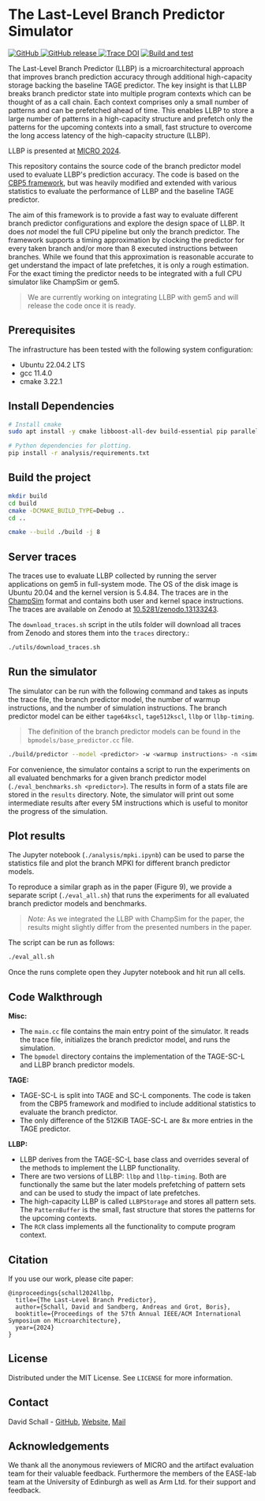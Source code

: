 # The Last-Level Branch Predictor Simulator

<p align="left">
    <a href="https://github.com/dhschall/LLBP/blob/main/LICENSE">
        <img alt="GitHub" src="https://img.shields.io/badge/License-MIT-yellow.svg">
    </a>
    <a href="https://github.com/dhschall/LLBP/releases">
        <img alt="GitHub release" src="https://img.shields.io/github/v/release/dhschall/LLBP">
    </a>
    <a href="https://doi.org/10.5281/zenodo.13197409"><img src="https://zenodo.org/badge/DOI/10.5281/zenodo.13197409.svg" alt="Trace DOI"></a>
    <a href="https://github.com/dhschall/LLBP/actions/workflows/build-and-run.yml">
        <img alt="Build and test" src="https://github.com/dhschall/LLBP/actions/workflows/build-and-run.yml/badge.svg">
    </a>

</p>


The Last-Level Branch Predictor (LLBP) is a microarchitectural approach that improves branch prediction accuracy through additional high-capacity storage backing the baseline TAGE predictor. The key insight is that LLBP breaks branch predictor state into multiple program contexts which can be thought of as a call chain. Each context comprises only a small number of patterns and can be prefetched ahead of time. This enables LLBP to store a large number of patterns in a high-capacity structure and prefetch only the patterns for the upcoming contexts into a small, fast structure to overcome the long access latency of the high-capacity structure (LLBP).

LLBP is presented at [MICRO 2024](https://microarch.org/micro57/).

This repository contains the source code of the branch predictor model used to evaluate LLBP's prediction accuracy. The code is based on the [CBP5 framework](http://www.jilp.org/cbp2016/), but was heavily modified and extended with various statistics to evaluate the performance of LLBP and the baseline TAGE predictor.

The aim of this framework is to provide a fast way to evaluate different branch predictor configurations and explore the design space of LLBP. It does *not* model the full CPU pipeline but only the branch predictor.
The framework supports a timing approximation by clocking the predictor for every taken branch and/or more than 8 executed instructions between branches. While we found that this approximation is reasonable accurate to get understand the impact of late prefetches, it is only a rough estimation. For the exact timing the predictor needs to be integrated with a full CPU simulator like ChampSim or gem5.
> We are currently working on integrating LLBP with gem5 and will release the code once it is ready.



## Prerequisites

The infrastructure has been tested with the following system configuration:

* Ubuntu 22.04.2 LTS
* gcc 11.4.0
* cmake 3.22.1


## Install Dependencies

```bash
# Install cmake
sudo apt install -y cmake libboost-all-dev build-essential pip parallel

# Python dependencies for plotting.
pip install -r analysis/requirements.txt

```


## Build the project

```bash
mkdir build
cd build
cmake -DCMAKE_BUILD_TYPE=Debug ..
cd ..

cmake --build ./build -j 8

```

## Server traces

The traces use to evaluate LLBP collected by running the server applications on gem5 in full-system mode. The OS of the disk image is Ubuntu 20.04 and the kernel version is 5.4.84. The traces are in the [ChampSim](https://github.com/ChampSim/ChampSim) format and contains both user and kernel space instructions. The traces are available on Zenodo at [10.5281/zenodo.13133243](https://doi.org/10.5281/zenodo.13133243).

The `download_traces.sh` script in the utils folder will download all traces from Zenodo and stores them into the `traces` directory.:

```bash
./utils/download_traces.sh
```


## Run the simulator

The simulator can be run with the following command and takes as inputs the trace file, the branch predictor model, the number of warmup instructions, and the number of simulation instructions.
The branch predictor model can be either `tage64kscl`, `tage512kscl`, `llbp` or `llbp-timing`.
> The definition of the branch predictor models can be found in the `bpmodels/base_predictor.cc` file.

```bash
./build/predictor --model <predictor> -w <warmup instructions> -n <simulation instructions> <trace>
```

For convenience, the simulator contains a script to run the experiments on all evaluated benchmarks for a given branch predictor model (`./eval_benchmarks.sh <predictor>`).
The results in form of a stats file are stored in the `results` directory. Note, the simulator will print out some intermediate results after every 5M instructions which is useful to monitor the progress of the simulation.


## Plot results

The Jupyter notebook (`./analysis/mpki.ipynb`) can be used to parse the statistics file and plot the branch MPKI for different branch predictor models.

To reproduce a similar graph as in the paper (Figure 9), we provide a separate script (`./eval_all.sh`) that runs the experiments for all evaluated branch predictor models and benchmarks.

> *Note:* As we integrated the LLBP with ChampSim for the paper, the results might slightly differ from the presented numbers in the paper.

The script can be run as follows:

```bash
./eval_all.sh
```
Once the runs complete open they Jupyter notebook and hit run all cells.



## Code Walkthrough

**Misc:**
* The `main.cc` file contains the main entry point of the simulator. It reads the trace file, initializes the branch predictor model, and runs the simulation.
* The `bpmodel` directory contains the implementation of the TAGE-SC-L and LLBP branch predictor models.

**TAGE:**
* TAGE-SC-L is split into TAGE and SC-L components. The code is taken from the CBP5 framework and modified to include additional statistics to evaluate the branch predictor.
* The only difference of the 512KiB TAGE-SC-L are 8x more entries in the TAGE predictor.

**LLBP:**
* LLBP derives from the TAGE-SC-L base class and overrides several of the methods to implement the LLBP functionality.
* There are two versions of LLBP: `llbp` and `llbp-timing`. Both are functionally the same but the later models prefetching of pattern sets and can be used to study the impact of late prefetches.
* The high-capacity LLBP is called `LLBPStorage` and stores all pattern sets. The `PatternBuffer` is the small, fast structure that stores the patterns for the upcoming contexts.
* The `RCR` class implements all the functionality to compute program context.


## Citation
If you use our work, please cite paper:
```
@inproceedings{schall2024llbp,
  title={The Last-Level Branch Predictor},
  author={Schall, David and Sandberg, Andreas and Grot, Boris},
  booktitle={Proceedings of the 57th Annual IEEE/ACM International Symposium on Microarchitecture},
  year={2024}
}
```

## License

Distributed under the MIT License. See `LICENSE` for more information.

## Contact

David Schall - [GitHub](https://github.com/dhschall), [Website](https://dhschall.github.io/), [Mail](mailto:david.schall@tum.de)

## Acknowledgements
We thank all the anonymous reviewers of MICRO and the artifact evaluation team for their valuable feedback. Furthermore the members of the EASE-lab team at the University of Edinburgh as well as Arm Ltd. for their support and feedback.